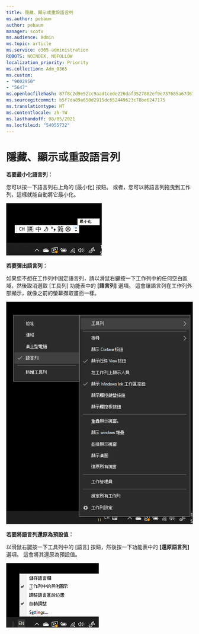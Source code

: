 ```yaml
---
title: 隱藏、顯示或重設語言列
ms.author: pebaum
author: pebaum
manager: scotv
ms.audience: Admin
ms.topic: article
ms.service: o365-administration
ROBOTS: NOINDEX, NOFOLLOW
localization_priority: Priority
ms.collection: Adm_O365
ms.custom:
- "9002950"
- "5647"
ms.openlocfilehash: 87f8c2d9e52cc9aad1cede226daf3527882ef9e737685a67d671978c05c5a822
ms.sourcegitcommit: b5f7da89a650d2915dc652449623c78be6247175
ms.translationtype: HT
ms.contentlocale: zh-TW
ms.lasthandoff: 08/05/2021
ms.locfileid: "54055732"
---
```

# <a name="hide-display-or-reset-the-language-bar"></a>隱藏、顯示或重設語言列

**若要最小化語言列：**

您可以按一下語言列右上角的 [最小化] 按鈕。 或者，您可以將語言列拖曳到工作列，這樣就能自動將它最小化。

![最小化語言列](media/minimize-language-bar.png)

**若要彈出語言列：**

如果您不想在工作列中固定語言列，請以滑鼠右鍵按一下工作列中的任何空白區域，然後取消選取 [工具列] 功能表中的 **[語言列]** 選項。 這會讓語言列在工作列外部顯示，就像之前的螢幕擷取畫面一樣。

![彈出語言列](media/pop-out-language-bar.png)

**若要將語言列還原為預設值：**

以滑鼠右鍵按一下工具列中的 [語言] 按鈕，然後按一下功能表中的 **[還原語言列]** 選項。 這會將其還原為預設值。

![還原語言列](media/restore-language-bar.png)
